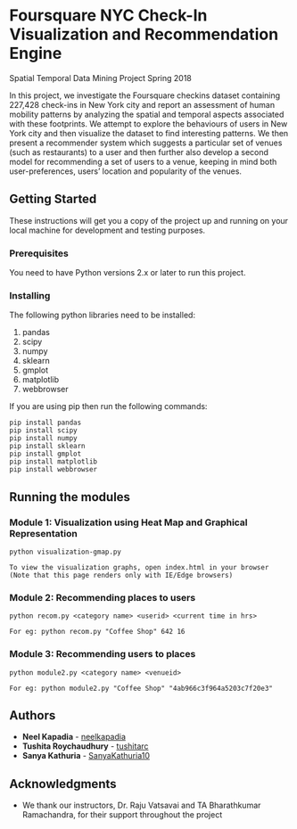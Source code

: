 # Foursquare NYC Check-In Visualization and Recommendation Engine 
Spatial Temporal Data Mining Project Spring 2018

In this project, we investigate the Foursquare checkins dataset containing 227,428 check-ins in New York city and report an assessment of human mobility patterns by analyzing the spatial and temporal aspects associated with these footprints. We attempt to explore the behaviours of users in New York city and then visualize the dataset to find interesting patterns. We then present a recommender system which suggests a particular set of venues (such as restaurants) to a user and then further also develop a second model for recommending a set of users to a venue, keeping in mind both user-preferences, users’ location and popularity of the venues. 

## Getting Started

These instructions will get you a copy of the project up and running on your local machine for development and testing purposes. 

### Prerequisites
You need to have Python versions 2.x or later to run this project.

### Installing

The following python libraries need to be installed:
1. pandas
2. scipy
3. numpy
4. sklearn
5. gmplot
6. matplotlib
7. webbrowser

If you are using pip then run the following commands:
```
pip install pandas
pip install scipy
pip install numpy
pip install sklearn
pip install gmplot
pip install matplotlib
pip install webbrowser
```

## Running the modules

### Module 1: Visualization using Heat Map and Graphical Representation

```
python visualization-gmap.py

To view the visualization graphs, open index.html in your browser (Note that this page renders only with IE/Edge browsers)
```

### Module 2: Recommending places to users

```
python recom.py <category name> <userid> <current time in hrs>

For eg: python recom.py "Coffee Shop" 642 16
```

### Module 3: Recommending users to places

```
python module2.py <category name> <venueid>

For eg: python module2.py "Coffee Shop" "4ab966c3f964a5203c7f20e3"
```

## Authors

* **Neel Kapadia** - [neelkapadia](https://github.com/neelkapadia)
* **Tushita Roychaudhury** - [tushitarc](https://github.com/tushitarc)
* **Sanya Kathuria** - [SanyaKathuria10](https://github.com/SanyaKathuria10)


## Acknowledgments

* We thank our instructors, Dr. Raju Vatsavai and TA Bharathkumar Ramachandra, for their support throughout the project


